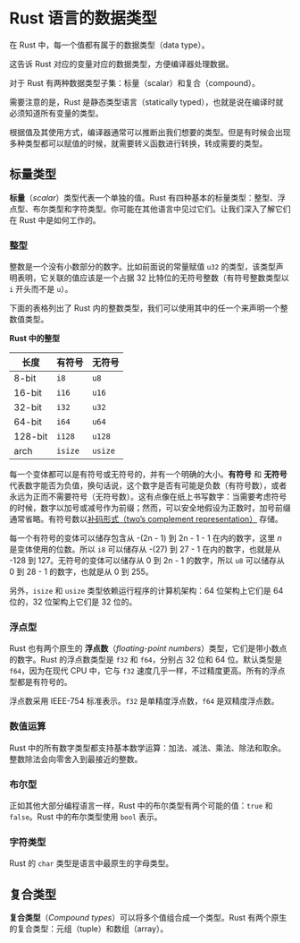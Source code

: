 # Rust 语言的数据类型

在 Rust 中，每一个值都有属于的数据类型（data type）。

这告诉 Rust 对应的变量对应的数据类型，方便编译器处理数据。

对于 Rust 有两种数据类型子集：标量（scalar）和复合（compound）。

需要注意的是，Rust 是静态类型语言（statically typed），也就是说在编译时就必须知道所有变量的类型。

根据值及其使用方式，编译器通常可以推断出我们想要的类型。但是有时候会出现多种类型都可以赋值的时候，就需要转义函数进行转换，转成需要的类型。

## 标量类型

**标量**（*scalar*）类型代表一个单独的值。Rust 有四种基本的标量类型：整型、浮点型、布尔类型和字符类型。你可能在其他语言中见过它们。让我们深入了解它们在 Rust 中是如何工作的。

### 整型

整数是一个没有小数部分的数字。比如前面说的常量赋值 `u32` 的类型，该类型声明表明，它关联的值应该是一个占据 32 比特位的无符号整数（有符号整数类型以 `i` 开头而不是 `u`）。

下面的表格列出了 Rust 内的整数类型，我们可以使用其中的任一个来声明一个整数值类型。

**Rust 中的整型**

| 长度    | 有符号  | 无符号  |
| ------- | ------- | ------- |
| 8-bit   | `i8`    | `u8`    |
| 16-bit  | `i16`   | `u16`   |
| 32-bit  | `i32`   | `u32`   |
| 64-bit  | `i64`   | `u64`   |
| 128-bit | `i128`  | `u128`  |
| arch    | `isize` | `usize` |

每一个变体都可以是有符号或无符号的，并有一个明确的大小。**有符号** 和 **无符号** 代表数字能否为负值，换句话说，这个数字是否有可能是负数（有符号数），或者永远为正而不需要符号（无符号数）。这有点像在纸上书写数字：当需要考虑符号的时候，数字以加号或减号作为前缀；然而，可以安全地假设为正数时，加号前缀通常省略。有符号数以[补码形式（two’s complement representation）](https://en.wikipedia.org/wiki/Two's_complement) 存储。

每一个有符号的变体可以储存包含从 -(2n - 1) 到 2n - 1 - 1 在内的数字，这里 *n* 是变体使用的位数。所以 `i8` 可以储存从 -(27) 到 27 - 1 在内的数字，也就是从 -128 到 127。无符号的变体可以储存从 0 到 2n - 1 的数字，所以 `u8` 可以储存从 0 到 28 - 1 的数字，也就是从 0 到 255。

另外，`isize` 和 `usize` 类型依赖运行程序的计算机架构：64 位架构上它们是 64 位的，32 位架构上它们是 32 位的。

### 浮点型

Rust 也有两个原生的 **浮点数**（*floating-point numbers*）类型，它们是带小数点的数字。Rust 的浮点数类型是 `f32` 和 `f64`，分别占 32 位和 64 位。默认类型是 `f64`，因为在现代 CPU 中，它与 `f32` 速度几乎一样，不过精度更高。所有的浮点型都是有符号的。

浮点数采用 IEEE-754 标准表示。`f32` 是单精度浮点数，`f64` 是双精度浮点数。



### 数值运算

Rust 中的所有数字类型都支持基本数学运算：加法、减法、乘法、除法和取余。整数除法会向零舍入到最接近的整数。



### 布尔型

正如其他大部分编程语言一样，Rust 中的布尔类型有两个可能的值：`true` 和 `false`。Rust 中的布尔类型使用 `bool` 表示。



### 字符类型

Rust 的 `char` 类型是语言中最原生的字母类型。



## 复合类型

**复合类型**（*Compound types*）可以将多个值组合成一个类型。Rust 有两个原生的复合类型：元组（tuple）和数组（array）。